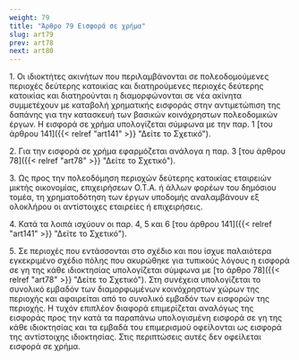 ```yaml
---
weight: 79
title: "Άρθρο 79 Εισφορά σε χρήμα"
slug: art79
prev: art78
next: art80
---
```


1\. Οι ιδιοκτήτες ακινήτων που περιλαμβάνονται σε πολεοδομούμενες περιοχές δεύτερης κατοικίας και διατηρούμενες περιοχές δεύτερης κατοικίας και διατηρούνται η διαμορφώνονται σε νέα ακίνητα συμμετέχουν με καταβολή χρηματικής εισφοράς στην αντιμετώπιση της δαπάνης για την κατασκευή των βασικών κοινόχρηστων πολεοδομικών έργων. Η εισφορά σε χρήμα υπολογίζεται σύμφωνα με την παρ. 1 [του άρθρου 141]({{< relref "art141" >}} "Δείτε το Σχετικό").

2\. Για την εισφορά σε χρήμα εφαρμόζεται ανάλογα η παρ. 3 [του άρθρου 78]({{< relref "art78" >}} "Δείτε το Σχετικό").

3\. Ως προς την πολεοδόμηση περιοχών δεύτερης κατοικίας εταιρειών μικτής οικονομίας, επιχειρήσεων Ο.Τ.Α. ή άλλων φορέων του δημόσιου τομέα, τη χρηματοδότηση των έργων υποδομής αναλαμβάνουν εξ ολοκλήρου οι αντίστοιχες εταιρείες ή επιχειρήσεις.

4\. Κατά τα λοιπά ισχύουν οι παρ. 4, 5 και 6 [του άρθρου 141]({{< relref "art141" >}} "Δείτε το Σχετικό").

5\. Σε περιοχές που εντάσσονται στο σχέδιο και που ίσχυε παλαιότερα εγκεκριμένο σχέδιο πόλης που ακυρώθηκε για τυπικούς λόγους η εισφορά σε γη της κάθε ιδιοκτησίας υπολογίζεται σύμφωνα με [το άρθρο 78]({{< relref "art78" >}} "Δείτε το Σχετικό"). Στη συνέχεια υπολογίζεται το συνολικό εμβαδόν των διαμορφωμένων κοινόχρηστων χώρων της περιοχής και αφαιρείται από το συνολικό εμβαδόν των εισφορών της περιοχής. Η τυχόν επιπλέον διαφορά επιμερίζεται αναλόγως της εισφοράς προς την κατά τα παραπάνω υπολογισμένη εισφορά σε γη της κάθε ιδιοκτησίας και τα εμβαδά του επιμερισμού οφείλονται ως εισφορά της αντίστοιχης ιδιοκτησίας. Στις περιπτώσεις αυτές δεν οφείλεται εισφορά σε χρήμα.


